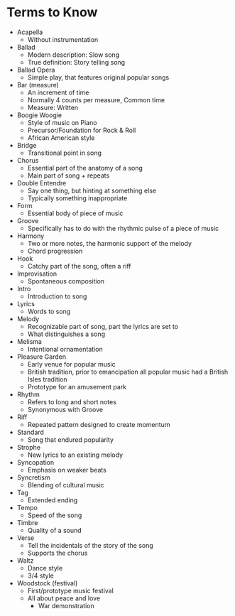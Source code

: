 
# Terms to Know
- Acapella
	- Without instrumentation
- Ballad
	- Modern description: Slow song
	- True definition: Story telling song
- Ballad Opera
	- Simple play, that features original popular songs
- Bar (measure)
	- An increment of time
	- Normally 4 counts per measure, Common time
	- Measure: Written
- Boogie Woogie
	- Style of music on Piano
	- Precursor/Foundation for Rock & Roll
	- African American style
- Bridge
	- Transitional point in song
- Chorus
	- Essential part of the anatomy of a song
	- Main part of song + repeats
- Double Entendre
	- Say one thing, but hinting at something else
	- Typically something inappropriate
- Form
	- Essential body of piece of music
- Groove
	- Specifically has to do with the rhythmic pulse of a piece of music
- Harmony
	- Two or more notes, the harmonic support of the melody
	- Chord progression
- Hook
	- Catchy part of the song, often a riff
- Improvisation
	- Spontaneous composition
- Intro
	- Introduction to song
- Lyrics
	- Words to song
- Melody
	- Recognizable part of song, part the lyrics are set to
	- What distinguishes a song
- Melisma
	- Intentional ornamentation
- Pleasure Garden
	- Early venue for popular music
	- British tradition, prior to emancipation all popular music had a British Isles tradition
	- Prototype for an amusement park
- Rhythm
	- Refers to long and short notes
	- Synonymous with Groove
- Riff
	- Repeated pattern designed to create momentum
- Standard
	- Song that endured popularity
- Strophe
	- New lyrics to an existing melody
- Syncopation
	- Emphasis on weaker beats
- Syncretism
	- Blending of cultural music
- Tag
	- Extended ending
- Tempo
	- Speed of the song
- Timbre
	- Quality of a sound
- Verse
	- Tell the incidentals of the story of the song
	- Supports the chorus
- Waltz
	- Dance style
	- 3/4 style
- Woodstock (festival)
	- First/prototype music festival
	- All about peace and love
		- War demonstration